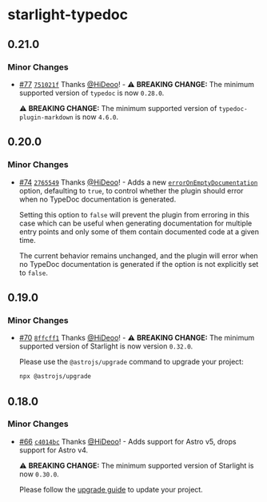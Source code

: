 # starlight-typedoc

## 0.21.0

### Minor Changes

- [#77](https://github.com/HiDeoo/starlight-typedoc/pull/77) [`751021f`](https://github.com/HiDeoo/starlight-typedoc/commit/751021f9e1029600266cc8c3bea8232e385bbbc3) Thanks [@HiDeoo](https://github.com/HiDeoo)! - ⚠️ **BREAKING CHANGE:** The minimum supported version of `typedoc` is now `0.28.0`.

  ⚠️ **BREAKING CHANGE:** The minimum supported version of `typedoc-plugin-markdown` is now `4.6.0`.

## 0.20.0

### Minor Changes

- [#74](https://github.com/HiDeoo/starlight-typedoc/pull/74) [`2765549`](https://github.com/HiDeoo/starlight-typedoc/commit/276554979760b992d204ce25106c51611f289749) Thanks [@HiDeoo](https://github.com/HiDeoo)! - Adds a new [`errorOnEmptyDocumentation`](https://starlight-typedoc.vercel.app/configuration/#erroronemptydocumentation) option, defaulting to `true`, to control whether the plugin should error when no TypeDoc documentation is generated.

  Setting this option to `false` will prevent the plugin from erroring in this case which can be useful when generating documentation for multiple entry points and only some of them contain documented code at a given time.

  The current behavior remains unchanged, and the plugin will error when no TypeDoc documentation is generated if the option is not explicitly set to `false`.

## 0.19.0

### Minor Changes

- [#70](https://github.com/HiDeoo/starlight-typedoc/pull/70) [`8ffcff1`](https://github.com/HiDeoo/starlight-typedoc/commit/8ffcff196052e58913135db766a102d7c3a4fb94) Thanks [@HiDeoo](https://github.com/HiDeoo)! - ⚠️ **BREAKING CHANGE:** The minimum supported version of Starlight is now version `0.32.0`.

  Please use the `@astrojs/upgrade` command to upgrade your project:

  ```sh
  npx @astrojs/upgrade
  ```

## 0.18.0

### Minor Changes

- [#66](https://github.com/HiDeoo/starlight-typedoc/pull/66) [`c4014bc`](https://github.com/HiDeoo/starlight-typedoc/commit/c4014bc2669e2072c2a452367641f11cc621214b) Thanks [@HiDeoo](https://github.com/HiDeoo)! - Adds support for Astro v5, drops support for Astro v4.

  ⚠️ **BREAKING CHANGE:** The minimum supported version of Starlight is now `0.30.0`.

  Please follow the [upgrade guide](https://github.com/withastro/starlight/releases/tag/%40astrojs/starlight%400.30.0) to update your project.
